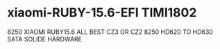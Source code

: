 # xiaomi-RUBY-15.6-EFI TIMI1802
8250 XIAOMI RUBY15.6 ALL BEST
CZ3 OR CZ2
8250 HD620 TO HD630
SATA SOLIDE HARDWARE 
